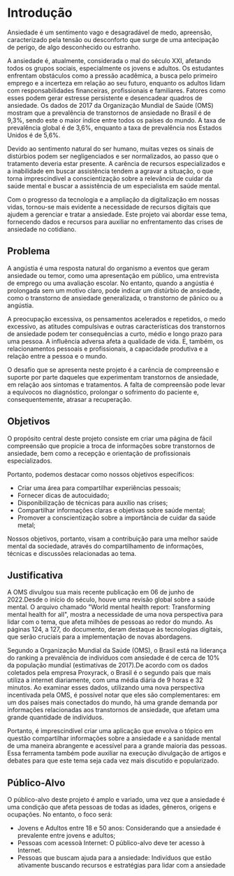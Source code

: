 # Introdução

Ansiedade é um sentimento vago e desagradável de medo, apreensão, caracterizado pela tensão ou desconforto que surge de uma antecipação de perigo, de algo desconhecido ou estranho.

A ansiedade é, atualmente, considerada o mal do século XXI, afetando todos os grupos sociais, especialmente os jovens e adultos. Os estudantes enfrentam obstáculos como a pressão acadêmica, a busca pelo primeiro emprego e a incerteza em relação ao seu futuro, enquanto os adultos lidam com responsabilidades financeiras, profissionais e familiares. Fatores como esses podem gerar estresse persistente e desencadear quadros de ansiedade.
Os dados de 2017 da Organização Mundial de Saúde (OMS) mostram que a prevalência de transtornos de ansiedade no Brasil é de 9,3%, sendo este o maior índice entre todos os países do mundo. A taxa de prevalência global é de 3,6%, enquanto a taxa de prevalência nos Estados Unidos é de 5,6%.

Devido ao sentimento natural do ser humano, muitas vezes os sinais de distúrbios podem ser negligenciados e ser normalizados, ao passo que o tratamento deveria estar presente. A carência de recursos especializados e a inabilidade em buscar assistência tendem a agravar a situação, o que torna imprescindível a conscientização sobre a relevância de cuidar da saúde mental e buscar a assistência de um especialista em saúde mental.

Com o progresso da tecnologia e a ampliação da digitalização em nossas vidas, tornou-se mais evidente a necessidade de recursos digitais que ajudem a gerenciar e tratar a ansiedade. Este projeto vai abordar esse tema, fornecendo dados e recursos para auxiliar no enfrentamento das crises de ansiedade no cotidiano.

## Problema

A angústia é uma resposta natural do organismo a eventos que geram ansiedade ou temor, como uma apresentação em público, uma entrevista de emprego ou uma avaliação escolar. No entanto, quando a angústia é prolongada sem um motivo claro, pode indicar um distúrbio de ansiedade, como o transtorno de ansiedade generalizada, o transtorno de pânico ou a angústia.

A preocupação excessiva, os pensamentos acelerados e repetidos, o medo excessivo, as atitudes compulsivas e outras características dos transtornos de ansiedade podem ter consequências a curto, médio e longo prazo para uma pessoa. A influência adversa afeta a qualidade de vida. E, também, os relacionamentos pessoais e profissionais, a capacidade produtiva e a relação entre a pessoa e o mundo.

O desafio que se apresenta neste projeto é a carência de compreensão e suporte por parte daqueles que experimentam transtornos de ansiedade, em relação aos sintomas e tratamentos. A falta de compreensão pode levar a equívocos no diagnóstico, prolongar o sofrimento do paciente e, consequentemente, atrasar a recuperação.


## Objetivos

O propósito central deste projeto consiste em criar uma página de fácil compreensão que propicie a troca de informações sobre transtornos de ansiedade, bem como a recepção e orientação de profissionais especializados.

Portanto, podemos destacar como nossos objetivos específicos:

* Criar uma área para compartilhar experiências pessoais;
* Fornecer dicas de autocuidado;
* Disponibilização de técnicas para auxílio nas crises;
* Compartilhar informações claras e objetivas sobre saúde mental;
* Promover a conscientização sobre a importância de cuidar da saúde metal;

Nossos objetivos, portanto, visam a contribuição para uma melhor saúde mental da sociedade, através do compartilhamento de informações, técnicas e discussões relacionadas ao tema.

## Justificativa

A OMS divulgou sua mais recente publicação em 06 de junho de 2022.Desde o início do século, houve uma revisão global sobre a saúde mental. O arquivo chamado "World mental health report: Transforming mental health for all", mostra a necessidade de uma nova perspectiva para lidar com o tema, que afeta milhões de pessoas ao redor do mundo. As páginas 124, a 127, do documento, deram destaque às tecnologias digitais, que serão cruciais para a implementação de novas abordagens.

Segundo a Organização Mundial da Saúde (OMS), o Brasil está na liderança do ranking a prevalência de indivíduos com ansiedade é de cerca de 10% da população mundial (estimativas de 2017).De acordo com os dados coletados pela empresa Proxyrack, o Brasil é o segundo país que mais utiliza a internet diariamente, com uma média diária de 9 horas e 32 minutos. Ao examinar esses dados, utilizando uma nova perspectiva incentivada pela OMS, é possível notar que eles são complementares: em um dos países mais conectados do mundo, há uma grande demanda por informações relacionadas aos transtornos de ansiedade, que afetam uma grande quantidade de indivíduos.

Portanto, é imprescindível criar uma aplicação que envolva o tópico em questão compartilhar informações sobre a ansiedade e a sanidade mental de uma maneira abrangente e acessível para a grande maioria das pessoas. Essa ferramenta também pode auxiliar na execução
divulgação de artigos e debates para que este tema seja cada vez mais discutido e popularizado.
 
## Público-Alvo

O público-alvo deste projeto é amplo e variado, uma vez que a ansiedade é uma condição que afeta pessoas de todas as idades, gêneros, origens e ocupações. No entanto, o foco será:

* Jovens e Adultos entre 18 e 50 anos: Considerando que a ansiedade é prevalente entre jovens e adultos;
* Pessoas com acessoà Internet: O público-alvo deve ter acesso à Internet.
* Pessoas que buscam ajuda para a ansiedade: Indivíduos que estão ativamente buscando recursos e estratégias para lidar com a ansiedade

